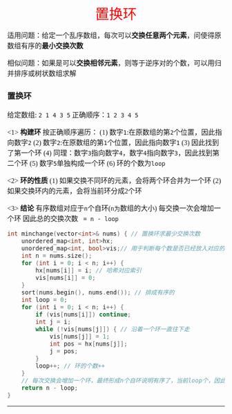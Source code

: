 <font face="楷体" size = 3>

<center><font face="楷体" size=6, color='red'> 置换环 </font> </center>

适用问题：给定一个乱序数组，每次可以**交换任意两个元素**，问使得原数组有序的**最小交换次数**

相似问题：如果是可以**交换相邻元素**，则等于逆序对的个数，可以用归并排序或树状数组求解


### 置换环
给定数组: `2 1 4 3 5`
正确顺序：`1 2 3 4 5`

<1> **构建环**
按正确顺序遍历：
(1) 数字`1`:在原数组的第`2`个位置，因此指向数字`2`
(2) 数字`2`:在原数组的第`1`个位置，因此指向数字`1`
(3) 因此找到了第一个环
(4) 同理：数字`3`指向数字`4`，数字`4`指向数字`3`，因此找到第二个环
(5) 数字`5`单独构成一个环
(6) 环的个数为`loop`

<2> **环的性质**
(1) 如果交换不同环的元素，会将两个环合并为一个环
(2) 如果交换环内的元素，会将当前环分成2个环

<3> **结论**
有序数组对应于`n`个自环(`n为`数组的大小)
每交换一次会增加一个环
因此总的交换次数 ` = n - loop` 

```c++
int minchange(vector<int>& nums) { // 置换环求最少交换次数
    unordered_map<int, int>hx;
    unordered_map<int, bool>vis;// 用于判断每个数是否已经放入对应的环中
    int n = nums.size();
    for (int i = 0; i < n; i++) {
        hx[nums[i]] = i; // 哈希对应索引
        vis[nums[i]] = 0;
    }
    sort(nums.begin(), nums.end()); // 排成有序的
    int loop = 0;
    for (int i = 0; i < n; i++) {
        if (vis[nums[i]]) continue;
        int j = i;
        while (!vis[nums[j]]) { // 沿着一个环一直往下走
            vis[nums[j]] = 1;
            int pos = hx[nums[j]];
            j = pos;
        }
        loop++; // 环的个数++
    }
    // 每次交换会增加一个环，最终形成n个自环说明有序了，当前loop个，因此交换次数为 n - loop;
    return n - loop;
}
```
---